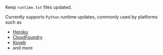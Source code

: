 Keep `runtime.txt` files updated.

Currently supports `Python` runtime updates, commonly used by platforms such as

-   [Heroku](https://devcenter.heroku.com/articles/python-runtimes)
-   [CloudFoundry](https://docs.cloudfoundry.org/buildpacks/python/index.html)
-   [Koyeb](https://www.koyeb.com/docs/build-and-deploy/build-from-git/python)
-   and more
